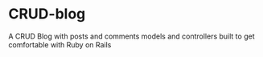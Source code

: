 # CRUD-blog
A CRUD Blog with posts and comments models and controllers built to get comfortable with Ruby on Rails
